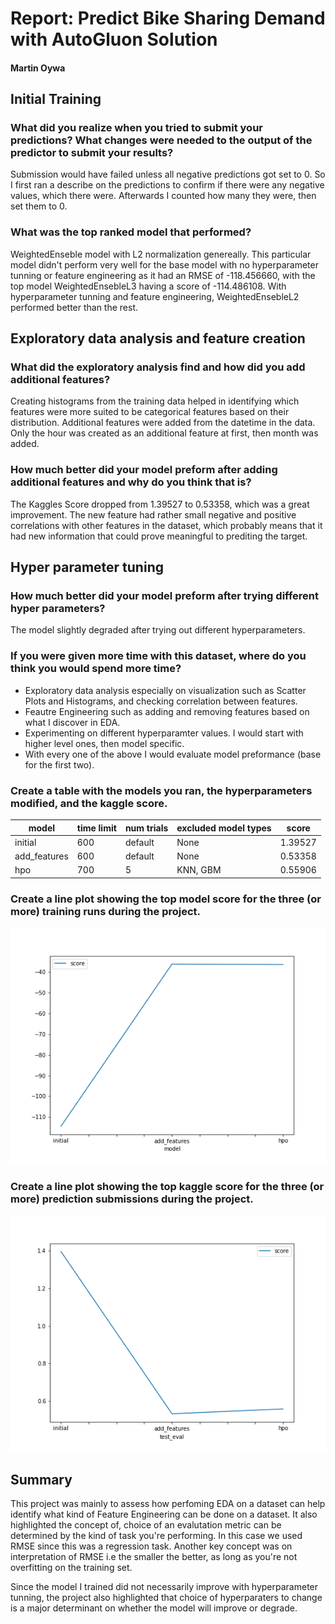 # Report: Predict Bike Sharing Demand with AutoGluon Solution
#### Martin Oywa

## Initial Training
### What did you realize when you tried to submit your predictions? What changes were needed to the output of the predictor to submit your results?
Submission would have failed unless all negative predictions got set to 0. So I first ran a describe on the predictions to confirm if there were
any negative values, which there were. Afterwards I counted how many they were, then set them to 0. 

### What was the top ranked model that performed?
WeightedEnseble model with L2 normalization genereally. This particular model didn't perform very well for the base model with no hyperparameter tunning or 
feature engineering as it had an RMSE of -118.456660, with the top model WeightedEnsebleL3 having a score of -114.486108. With hyperparameter tunning and 
feature engineering, WeightedEnsebleL2 performed better than the rest.

## Exploratory data analysis and feature creation
### What did the exploratory analysis find and how did you add additional features?
Creating histograms from the training data helped in identifying which features were more suited to be categorical features based on their distribution.
Additional features were added from the datetime in the data. Only the hour was created as an additional feature at first, then month was added.

### How much better did your model preform after adding additional features and why do you think that is?
The Kaggles Score dropped from 1.39527 to 0.53358, which was a great improvement. The new feature had rather small negative and positive correlations with
other features in the dataset, which probably means that it had new information that could prove meaningful to prediting the target.

## Hyper parameter tuning
### How much better did your model preform after trying different hyper parameters?
The model slightly degraded after trying out different hyperparameters.

### If you were given more time with this dataset, where do you think you would spend more time?
- Exploratory data analysis especially on visualization such as Scatter Plots and Histograms, and checking correlation between features.
- Feautre Engineering such as adding and removing features based on what I discover in EDA.
- Experimenting on different hyperparamter values. I would start with higher level ones, then model specific.
- With every one of the above I would evaluate model preformance (base for the first two).

### Create a table with the models you ran, the hyperparameters modified, and the kaggle score.
|model|time limit|num trials|excluded model types|score|
|--|--|--|--|--|
|initial|600|default|None|1.39527|
|add_features|600|default|None|0.53358|
|hpo|700|5|KNN, GBM|0.55906|

### Create a line plot showing the top model score for the three (or more) training runs during the project.

![model_train_score.png](img/model_train_score.png)

### Create a line plot showing the top kaggle score for the three (or more) prediction submissions during the project.


![model_test_score.png](img/model_test_score.png)

## Summary
This project was mainly to assess how perfoming EDA on a dataset can help identify what kind of Feature Engineering can be done on a dataset.
It also highlighted the concept of, choice of an evalutation metric can be determined by the kind of task you're performing. In this case we used
RMSE since this was a regression task. Another key concept was on interpretation of RMSE i.e the smaller the better, as long as you're not overfitting
on the training set.

Since the model I trained did not necessarily improve with hyperparameter tunning, the project also highlighted that choice of hyperparaters
to change is a major determinant on whether the model will improve or degrade.